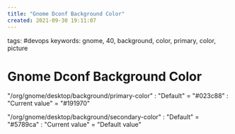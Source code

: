 ```yaml
---
title: "Gnome Dconf Background Color"
created: 2021-09-30 19:11:07
---
```


tags: #devops
keywords: gnome, 40, background, color, primary, color, picture

# Gnome Dconf Background Color

"/org/gnome/desktop/background/primary-color"
: "Default" = "#023c88"
: "Current value" = "#191970"


"/org/gnome/desktop/background/secondary-color"
: "Default" = "#5789ca"
: "Current value" = "Default value"
